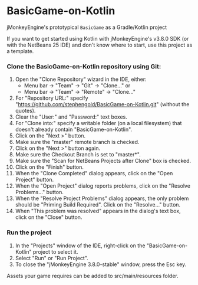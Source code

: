 # BasicGame-on-Kotlin

jMonkeyEngine's prototypical `BasicGame` as a Gradle/Kotlin project

If you want to get started using Kotlin with jMonkeyEngine's v3.8.0 SDK (or with
the NetBeans 25 IDE) and don't know where to start, use this project as a template.

### Clone the BasicGame-on-Kotlin repository using Git:

 1. Open the "Clone Repository" wizard in the IDE, either:
     + Menu bar -> "Team" -> "Git" -> "Clone..." or
     + Menu bar -> "Team" -> "Remote" -> "Clone..."
 2. For "Repository URL:" specify
    "https://github.com/stephengold/BasicGame-on-Kotlin.git" (without the quotes).
 3. Clear the "User:" and "Password:" text boxes.
 4. For "Clone into:" specify a writable folder (on a local filesystem)
    that doesn't already contain "BasicGame-on-Kotlin".
 5. Click on the "Next >" button.
 6. Make sure the "master" remote branch is checked.
 7. Click on the "Next >" button again.
 8. Make sure the Checkout Branch is set to "master*".
 9. Make sure the "Scan for NetBeans Projects after Clone" box is checked.
10. Click on the "Finish" button.
11. When the "Clone Completed" dialog appears,
    click on the "Open Project" button.
12. When the "Open Project" dialog reports problems,
    click on the "Resolve Problems..." button.
13. When the "Resolve Project Problems" dialog appears, the only problem should be "Priming Build Required".
    Click on the "Resolve..." button.
14. When "This problem was resolved" appears in the dialog's text box,
    click on the "Close" button.

### Run the project

 1. In the "Projects" window of the IDE,
    right-click on the "BasicGame-on-Kotlin" project to select it.
 2. Select "Run" or "Run Project".
 3. To close the "jMonkeyEngine 3.8.0-stable" window, press the Esc key.

Assets your game requires can be added to src/main/resources folder.
